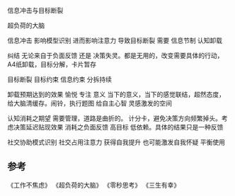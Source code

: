 信息冲击与目标断裂

超负荷的大脑

信息冲击 影响模型识别 进而影响注意力 导致目标断裂 需要 信息节制 认知卸载

纠结 无论来自于负面反馈 还是 决策失灵。都是无用的，改变需要具体的行动，A4纸卸载，目标分解，卡片暂存

目标断裂 目标约束 信息约束 分拆持续

卸载预期达到的效果 愉悦 专注 意义
当下的意义，当下的感觉联结，超然态度，给大脑清缓存。闹铃，执行题图
给自主心智 灵感激发的空间

认知消耗之期望 需要管理，道路是曲折的。  计分卡，避免决策方向频繁掉头。考虑决策延迟贴现效果
消耗之负面反馈 高目标 低依赖。具体的结果只是一种反馈

社交协助模式识别 社交占用注意力 获得自我提升 也可能激发自我怀疑 平衡使用

## 参考
《工作不焦虑》
《超负荷的大脑》
《零秒思考》
《三生有幸》